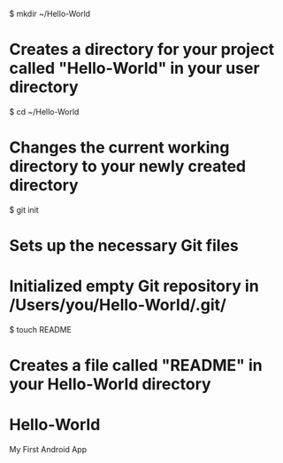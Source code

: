 
$ mkdir ~/Hello-World
# Creates a directory for your project called "Hello-World" in your user directory

$ cd ~/Hello-World
# Changes the current working directory to your newly created directory

$ git init
# Sets up the necessary Git files
# Initialized empty Git repository in /Users/you/Hello-World/.git/

$ touch README
# Creates a file called "README" in your Hello-World directory


Hello-World
===========

My First Android App
